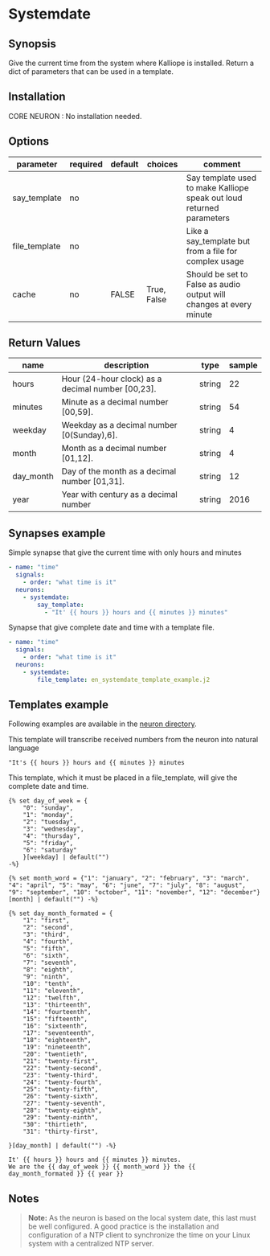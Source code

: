 # Systemdate

## Synopsis

Give the current time from the system where Kalliope is installed. Return a dict of parameters that can be used in a template.

## Installation

CORE NEURON : No installation needed.  

## Options

| parameter     | required | default | choices     | comment                                                               |
|---------------|-----------|---------|-------------|-----------------------------------------------------------------------|
| say_template  | no        |         |             | Say template used to make Kalliope speak out loud returned parameters |
| file_template | no        |         |             | Like a say_template but from a file for complex usage                 |
| cache         | no        | FALSE   | True, False | Should be set to False as audio output will changes at every minute   |


## Return Values

| name      | description                                       | type   | sample |
|-----------|---------------------------------------------------|--------|--------|
| hours     | Hour (24-hour clock) as a decimal number [00,23]. | string | 22     |
| minutes   | Minute as a decimal number [00,59].               | string | 54     |
| weekday   | Weekday as a decimal number [0(Sunday),6].        | string | 4      |
| month     | Month as a decimal number [01,12].                | string | 4      |
| day_month | Day of the month as a decimal number [01,31].     | string | 12     |
| year      | Year with century as a decimal number             | string | 2016   |


## Synapses example

Simple synapse that give the current time with only hours and minutes
```yml
- name: "time"
  signals:
    - order: "what time is it"
  neurons:
    - systemdate:
        say_template:
          - "It' {{ hours }} hours and {{ minutes }} minutes"   
```

Synapse that give complete date and time with a template file.
```yml
- name: "time"
  signals:
    - order: "what time is it"
  neurons:
    - systemdate:
        file_template: en_systemdate_template_example.j2
```


## Templates example 
Following examples are available in the [neuron directory](template_examples/).

This template will transcribe received numbers from the neuron into natural language
```
"It's {{ hours }} hours and {{ minutes }} minutes
```

This template, which it must be placed in a file_template, will give the complete date and time.
```
{% set day_of_week = {
    "0": "sunday",
    "1": "monday",
    "2": "tuesday",
    "3": "wednesday",
    "4": "thursday",
    "5": "friday",
    "6": "saturday"
    }[weekday] | default("")
-%}

{% set month_word = {"1": "january", "2": "february", "3": "march", "4": "april", "5": "may", "6": "june", "7": "july", "8": "august", "9": "september", "10": "october", "11": "november", "12": "december"}[month] | default("") -%}

{% set day_month_formated = {
    "1": "first",
    "2": "second",
    "3": "third",
    "4": "fourth",
    "5": "fifth",
    "6": "sixth",
    "7": "seventh",
    "8": "eighth",
    "9": "ninth",
    "10": "tenth",
    "11": "eleventh",
    "12": "twelfth",
    "13": "thirteenth",
    "14": "fourteenth",
    "15": "fifteenth",
    "16": "sixteenth",
    "17": "seventeenth",
    "18": "eighteenth",
    "19": "nineteenth",
    "20": "twentieth",
    "21": "twenty-first",
    "22": "twenty-second",
    "23": "twenty-third",
    "24": "twenty-fourth",
    "25": "twenty-fifth",
    "26": "twenty-sixth",
    "27": "twenty-seventh",
    "28": "twenty-eighth",
    "29": "twenty-ninth",
    "30": "thirtieth",
    "31": "thirty-first",

}[day_month] | default("") -%}

It' {{ hours }} hours and {{ minutes }} minutes.
We are the {{ day_of_week }} {{ month_word }} the {{ day_month_formated }} {{ year }}
```

## Notes

> **Note:** As the neuron is based on the local system date, this last must be well configured. A good practice is the installation and configuration of a NTP client
 to synchronize the time on your Linux system with a centralized NTP server.
